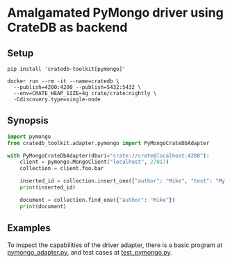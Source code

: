 # Amalgamated PyMongo driver using CrateDB as backend


## Setup

```shell
pip install 'cratedb-toolkit[pymongo]'
```

```shell
docker run --rm -it --name=cratedb \
  --publish=4200:4200 --publish=5432:5432 \
  --env=CRATE_HEAP_SIZE=4g crate/crate:nightly \
  -Cdiscovery.type=single-node
```


## Synopsis
```python
import pymongo
from cratedb_toolkit.adapter.pymongo import PyMongoCrateDbAdapter

with PyMongoCrateDbAdapter(dburi="crate://crate@localhost:4200"):
    client = pymongo.MongoClient("localhost", 27017)
    collection = client.foo.bar

    inserted_id = collection.insert_one({"author": "Mike", "text": "My first blog post!"}).inserted_id
    print(inserted_id)

    document = collection.find_one({"author": "Mike"})
    print(document)
```


## Examples

To inspect the capabilities of the driver adapter, there is a basic program at
[pymongo_adapter.py], and test cases at [test_pymongo.py].


[pymongo_adapter.py]: https://github.com/crate-workbench/cratedb-toolkit/blob/main/examples/pymongo_adapter.py
[test_pymongo.py]: https://github.com/crate-workbench/cratedb-toolkit/blob/main/tests/adapter/test_pymongo.py
